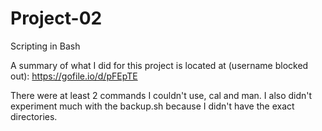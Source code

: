 # Project-02
Scripting in Bash

A summary of what I did for this project is located at (username blocked out): https://gofile.io/d/pFEpTE

There were at least 2 commands I couldn't use, cal and man. I also didn't experiment much with the backup.sh because I didn't have the exact directories.
